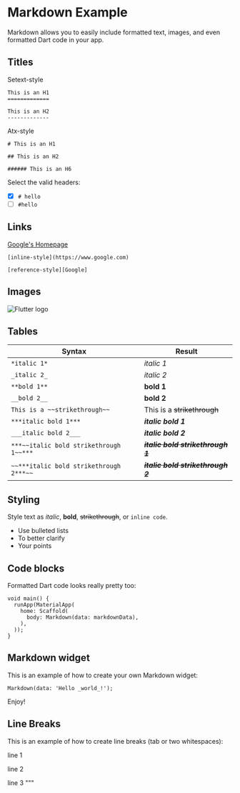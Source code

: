 # Markdown Example
Markdown allows you to easily include formatted text, images, and even formatted Dart code in your app.

## Titles

Setext-style

```
This is an H1
=============

This is an H2
-------------
```

Atx-style

```
# This is an H1

## This is an H2

###### This is an H6
```

Select the valid headers:

- [x] `# hello`
- [ ] `#hello`

## Links

[Google's Homepage][Google]

```
[inline-style](https://www.google.com)

[reference-style][Google]
```

## Images

![Flutter logo](/dart-lang/site-shared/master/src/_assets/image/flutter/icon/64.png)

## Tables

|Syntax                                 |Result                               |
|---------------------------------------|-------------------------------------|
|`*italic 1*`                           |*italic 1*                           |
|`_italic 2_`                           | _italic 2_                          |
|`**bold 1**`                           |**bold 1**                           |
|`__bold 2__`                           |__bold 2__                           |
|`This is a ~~strikethrough~~`          |This is a ~~strikethrough~~          |
|`***italic bold 1***`                  |***italic bold 1***                  |
|`___italic bold 2___`                  |___italic bold 2___                  |
|`***~~italic bold strikethrough 1~~***`|***~~italic bold strikethrough 1~~***|
|`~~***italic bold strikethrough 2***~~`|~~***italic bold strikethrough 2***~~|

## Styling
Style text as _italic_, __bold__, ~~strikethrough~~, or `inline code`.

- Use bulleted lists
- To better clarify
- Your points

## Code blocks
Formatted Dart code looks really pretty too:

```
void main() {
  runApp(MaterialApp(
    home: Scaffold(
      body: Markdown(data: markdownData),
    ),
  ));
}
```

## Markdown widget

This is an example of how to create your own Markdown widget:

    Markdown(data: 'Hello _world_!');

Enjoy!

[Google]: https://www.google.com/

## Line Breaks

This is an example of how to create line breaks (tab or two whitespaces):

line 1
  
   
line 2
  
  
  
line 3
"""